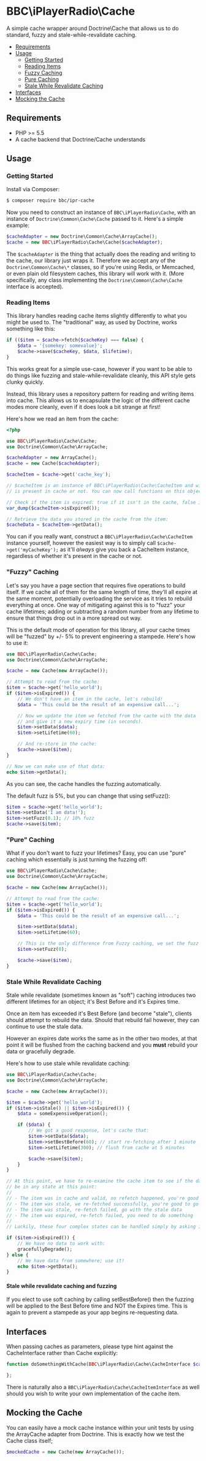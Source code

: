 # BBC\iPlayerRadio\Cache

A simple cache wrapper around Doctrine\Cache that allows us to do standard, fuzzy and stale-while-revalidate caching.

- [Requirements](#requirements)
- [Usage](#usage)
    - [Getting Started](#getting-started)
    - [Reading Items](#reading-items)
    - [Fuzzy Caching](#fuzzy-caching)
    - [Pure Caching](#pure-caching)
    - [Stale While Revalidate Caching](#stale-while-revalidate-caching)
- [Interfaces](#interfaces)
- [Mocking the Cache](#mocking-the-cache)

## Requirements

- PHP >= 5.5
- A cache backend that Doctrine/Cache understands

## Usage

### Getting Started

Install via Composer:

```sh
$ composer require bbc/ipr-cache
```

Now you need to construct an instance of `BBC\iPlayerRadio\Cache`, with an instance of `Doctrine\Common\Cache\Cache`
passed to it. Here's a simple example:

```php
$cacheAdapter = new Doctrine\Common\Cache\ArrayCache();
$cache = new BBC\iPlayerRadio\Cache\Cache($cacheAdapter);
```

The `$cacheAdapter` is the thing that actually does the reading and writing to the cache, our library just wraps it.
Therefore we accept any of the `Doctrine\Common\Cache\*` classes, so if you're using Redis, or Memcached, or even plain
old filesystem caches, this library will work with it. (More specifically, any class implementing the 
`Doctrine\Common\Cache\Cache` interface is accepted).

### Reading Items

This library handles reading cache items slightly differently to what you might be used to. The "traditional" way, as
used by Doctrine, works something like this:

```php
if (($item = $cache->fetch($cacheKey) === false) {
    $data = '{somekey: somevalue}';
    $cache->save($cacheKey, $data, $lifetime);
}
```

This works great for a simple use-case, however if you want to be able to do things like fuzzing and
stale-while-revalidate cleanly, this API style gets clunky quickly.

Instead, this library uses a repository pattern for reading and writing items into cache. This allows us to encapsulate
the logic of the different cache modes more cleanly, even if it does look a bit strange at first!

Here's how we read an item from the cache:

```php
<?php

use BBC\iPlayerRadio\Cache\Cache;
use Doctrine\Common\Cache\ArrayCache;

$cacheAdapter = new ArrayCache();
$cache = new Cache($cacheAdapter);

$cacheItem = $cache->get('cache_key');

// $cacheItem is an instance of BBC\iPlayerRadio\Cache\CacheItem and will be an object whether the item
// is present in cache or not. You can now call functions on this object to ascertain its state:

// Check if the item is expired: true if it isn't in the cache, false if it is
var_dump($cacheItem->isExpired());

// Retrieve the data you stored in the cache from the item:
$cacheData = $cacheItem->getData();
```

You can if you really want, construct a `BBC\iPlayerRadio\Cache\CacheItem` instance yourself, however the easiest
way is to simply call `$cache->get('myCacheKey');` as it'll *always* give you back a CacheItem instance, regardless of
whether it's present in the cache or not.

### "Fuzzy" Caching

Let's say you have a page section that requires five operations to build itself. If we cache all of them for the same
length of time, they'll all expire at the same moment, potentially overloading the service as it tries to rebuild
everything at once. One way of mitigating against this is to "fuzz" your cache lifetimes; adding or subtracting a random
number from any lifetime to ensure that things drop out in a more spread out way.

This is the default mode of operation for this library, all your cache times will be "fuzzed" by +/- 5% to prevent
engineering a stampede. Here's how to use it:

```php
use BBC\iPlayerRadio\Cache\Cache;
use Doctrine\Common\Cache\ArrayCache;

$cache = new Cache(new ArrayCache());

// Attempt to read from the cache:
$item = $cache->get('hello_world');
if ($item->isExpired()) {
    // We don't have an item in the cache, let's rebuild!
    $data = 'This could be the result of an expensive call...';

    // Now we update the item we fetched from the cache with the data
    // and give it a new expiry time (in seconds).
    $item->setData($data);
    $item->setLifetime(60);

    // And re-store in the cache:
    $cache->save($item);
}

// Now we can make use of that data:
echo $item->getData();

```

As you can see, the cache handles the fuzzing automatically.

The default fuzz is 5%, but you can change that using setFuzz():

```php
$item = $cache->get('hello_world');
$item->setData('I am data!');
$item->setFuzz(0.1); // 10% fuzz
$cache->save($item);
```

### "Pure" Caching

What if you don't want to fuzz your lifetimes? Easy, you can use "pure" caching which essentially is just turning the
fuzzing off:

```php
use BBC\iPlayerRadio\Cache\Cache;
use Doctrine\Common\Cache\ArrayCache;

$cache = new Cache(new ArrayCache());

// Attempt to read from the cache:
$item = $cache->get('hello_world');
if ($item->isExpired()) {
    $data = 'This could be the result of an expensive call...';

    $item->setData($data);
    $item->setLifetime(60);

    // This is the only difference from Fuzzy caching, we set the fuzz to 0:
    $item->setFuzz(0);

    $cache->save($item);
}
```

### Stale While Revalidate Caching

Stale while revalidate (sometimes known as "soft") caching introduces two different lifetimes for an object; it's Best
Before and it's Expires time.

Once an item has exceeded it's Best Before (and become "stale"), clients should attempt to rebuild the data. Should
that rebuild fail however, they can continue to use the stale data.

However an expires date works the same as in the other two modes, at that point it will be flushed from the caching
backend and you **must** rebuild your data or gracefully degrade.

Here's how to use stale while revalidate caching:

```php
use BBC\iPlayerRadio\Cache\Cache;
use Doctrine\Common\Cache\ArrayCache;

$cache = new Cache(new ArrayCache());

$item = $cache->get('hello_world');
if ($item->isStale() || $item->isExpired()) {
    $data = someExpensiveOperation();

    if ($data) {
        // We got a good response, let's cache that:
        $item->setData($data);
        $item->setBestBefore(60); // start re-fetching after 1 minute
        $item->setLifetime(300); // flush from cache at 5 minutes

        $cache->save($item);
    }
}

// At this point, we have to re-examine the cache item to see if the data has been updated. The $item could actually
// be in any state at this point:
//
// - The item was in cache and valid, no refetch happened, you're good to go
// - The item was stale, we re-fetched successfully, you're good to go
// - The item was stale, re-fetch failed, go with the stale data
// - The item was expired, re-fetch failed, you need to do something
//
// Luckily, these four complex states can be handled simply by asking if the item is expired or not:

if ($item->isExpired()) {
    // We have no data to work with:
    gracefullyDegrade();
} else {
    // We have data from somewhere; use it!
    echo $item->getData();
}
```

#### Stale while revalidate caching and fuzzing

If you elect to use soft caching by calling setBestBefore() then the fuzzing
will be applied to the Best Before time and NOT the Expires time. This is
again to prevent a stampede as your app begins re-requesting data.

## Interfaces

When passing caches as parameters, please type hint against the CacheInterface rather than Cache explicitly:

```php
function doSomethingWithCache(BBC\iPlayerRadio\Cache\CacheInterface $cache) {

};
```

There is naturally also a `BBC\iPlayerRadio\Cache\CacheItemInterface` as well should you wish to write your own
implementation of the cache item.

## Mocking the Cache

You can easily have a mock cache instance within your unit tests by using the ArrayCache
adapter from Doctrine. This is exactly how we test the Cache class itself;

```php
$mockedCache = new Cache(new ArrayCache());
```
